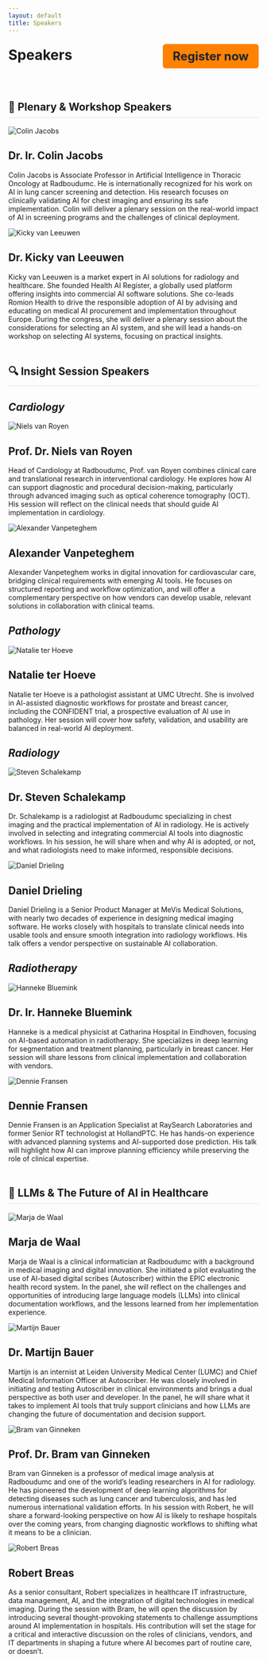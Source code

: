```yaml
---
layout: default
title: Speakers
---
```


<div style="display: flex; justify-content: space-between; align-items: center; flex-wrap: wrap;">
  <h1 style="margin: 0;"><strong>Speakers</strong></h1>
  <a href="https://registratie.radboudumc.nl/166356/subscribe" target="_blank" style="
    background-color:rgb(255, 130, 3);
    color: rgb(27, 36, 48);
    padding: 10px 20px;
    text-decoration: none;
    border-radius: 6px;
    font-size: 24px;
    font-weight: bold;
    margin-top: 5px;
  ">
    Register now
  </a>
</div><br>

<h2 style="margin-top: 3rem; border-bottom: 2px solid #eee; padding-bottom: 0.5rem;">🧠 Plenary & Workshop Speakers</h2>
<div class="speaker left" id="colin-jacobs">
  <img src="{{ site.url }}/assets/img/Colin_Jacobs.jpg" alt="Colin Jacobs">
  <div class="speaker-info">
    <h2>Dr. Ir. Colin Jacobs <a href="https://www.linkedin.com/in/colin-jacobs-01a14628/" target="_blank" style="margin-left:3mm;"><i class="fa-brands fa-linkedin"></i></a></h2>
    <p> Colin Jacobs is Associate Professor in Artificial Intelligence in Thoracic Oncology at Radboudumc.
      He is internationally recognized for his work on AI in lung cancer screening and detection. His research
      focuses on clinically validating AI for chest imaging and ensuring its safe implementation. Colin will deliver
      a plenary session on the real-world impact of AI in screening programs and the challenges of clinical deployment.</p>
  </div>
</div>

<div class="speaker right" id="kicky-van-leeuwen">
  <img src="{{ site.url }}/assets/img/Kicky_van_Leeuwen.jpg" alt="Kicky van Leeuwen">
  <div class="speaker-info">
    <h2>Dr. Kicky van Leeuwen <a href="https://www.linkedin.com/in/kickyvanleeuwen/" target="_blank" style="margin-left:3mm;"><i class="fa-brands fa-linkedin"></i></a></h2>
    <p>Kicky van Leeuwen is a market expert in AI solutions for radiology and healthcare. She founded Health AI Register, a globally used platform offering insights into commercial AI software solutions. She co-leads Romion Health to drive the responsible adoption of AI by advising and educating on medical AI procurement and implementation throughout Europe.     
    During the congress, she will deliver a plenary session about the considerations for selecting an AI system, and she will lead a hands-on workshop on selecting AI systems, focusing on practical insights.</p>
  </div>
</div>

<h2 style="margin-top: 3rem; border-bottom: 2px solid #eee; padding-bottom: 0.5rem;">🔍 Insight Session Speakers</h2>
<h2><i><strong>Cardiology</strong></i></h2>
<div class="speaker left" id="niels-van-royen">
  <img src="{{ site.url }}/assets/img/Niels_van_Royen.jpg" alt="Niels van Royen">
  <div class="speaker-info">
    <h2>Prof. Dr. Niels van Royen <a href="https://www.linkedin.com/in/niels-van-royen-56ba1193/" target="_blank" style="margin-left:3mm;"><i class="fa-brands fa-linkedin"></i></a></h2>
    <p>Head of Cardiology at Radboudumc, Prof. van Royen combines clinical care and translational research in interventional cardiology. He explores how AI can support diagnostic and procedural decision-making, particularly through advanced imaging such as optical coherence tomography (OCT). His session will reflect on the clinical needs that should guide AI implementation in cardiology.</p>
  </div>
</div>

<div class="speaker right" id="alexander-vanpeteghem">
  <img src="{{ site.url }}/assets/img/Alexander_Vanpeteghem.png" alt="Alexander Vanpeteghem">
  <div class="speaker-info">
    <h2>Alexander Vanpeteghem <a href="https://www.linkedin.com/in/alexander-vanpeteghem-38a725167/" target="_blank" style="margin-left:3mm;"><i class="fa-brands fa-linkedin"></i></a></h2>
    <p>Alexander Vanpeteghem works in digital innovation for cardiovascular care, bridging clinical requirements with emerging AI tools. He focuses on structured reporting and workflow optimization, and will offer a complementary perspective on how vendors can develop usable, relevant solutions in collaboration with clinical teams.</p>
  </div>
</div>

<h2><i><strong>Pathology</strong></i></h2>
<div class="speaker left" id="natalie-ter-hoeve">
  <img src="{{ site.url }}/assets/img/Natalie_ter_Hoeve.jpg" alt="Natalie ter Hoeve">
  <div class="speaker-info">
    <h2>Natalie ter Hoeve <a href="https://www.linkedin.com/in/natalie-ter-hoeve-61a8ab87/" target="_blank" style="margin-left:3mm;"><i class="fa-brands fa-linkedin"></i></a></h2>
    <p>Natalie ter Hoeve is a pathologist assistant at UMC Utrecht. She is involved in AI-assisted diagnostic workflows for prostate and breast cancer, including the CONFIDENT trial, a prospective evaluation of AI use in pathology. Her session will cover how safety, validation, and usability are balanced in real-world AI deployment.</p>
  </div>
</div>

<h2><i><strong>Radiology</strong></i></h2>
<div class="speaker right" id="steven-schalekamp">
  <img src="{{ site.url }}/assets/img/Steven_Schalekamp.jpg" alt="Steven Schalekamp">
  <div class="speaker-info">
    <h2>Dr. Steven Schalekamp <a href="https://www.linkedin.com/in/steven-schalekamp-22306ab2/" target="_blank" style="margin-left:3mm;"><i class="fa-brands fa-linkedin"></i></a></h2>
    <p>Dr. Schalekamp is a radiologist at Radboudumc specializing in chest imaging and the practical implementation of AI in radiology. He is actively involved in selecting and integrating commercial AI tools into diagnostic workflows. In his session, he will share when and why AI is adopted, or not, and what radiologists need to make informed, responsible decisions.</p>
  </div>
</div>

<div class="speaker left" id="daniel-drieling">
  <img src="{{ site.url }}/assets/img/Daniel_Drieling.jpeg" alt="Daniel Drieling">
  <div class="speaker-info">
    <h2>Daniel Drieling <a href="https://www.linkedin.com/in/daniel-drieling-94ba5382/" target="_blank" style="margin-left:3mm;"><i class="fa-brands fa-linkedin"></i></a></h2>
    <p>Daniel Drieling is a Senior Product Manager at MeVis Medical Solutions, with nearly two decades of experience in designing medical imaging software. He works closely with hospitals to translate clinical needs into usable tools and ensure smooth integration into radiology workflows. His talk offers a vendor perspective on sustainable AI collaboration.
</p>
  </div>
</div>

<h2><i><strong>Radiotherapy</strong></i></h2>
<div class="speaker right" id="hanneke-bluemink">
  <img src="{{ site.url }}/assets/img/Hanneke_Bluemink.jpg" alt="Hanneke Bluemink">
  <div class="speaker-info">
    <h2>Dr. Ir. Hanneke Bluemink <a href="https://www.linkedin.com/in/hanneke-bluemink-2055256/" target="_blank" style="margin-left:3mm;"><i class="fa-brands fa-linkedin"></i></a></h2>
    <p>Hanneke is a medical physicist at Catharina Hospital in Eindhoven, focusing on AI-based automation in radiotherapy. She specializes in deep learning for segmentation and treatment planning, particularly in breast cancer. Her session will share lessons from clinical implementation and collaboration with vendors.</p>
  </div>
</div>

<div class="speaker left" id="dennie-fransen">
  <img src="{{ site.url }}/assets/img/Dennie_Fransen.jpg" alt="Dennie Fransen">
  <div class="speaker-info">
    <h2>Dennie Fransen <a href="https://www.linkedin.com/in/DennieFransen/" target="_blank" style="margin-left:3mm;"><i class="fa-brands fa-linkedin"></i></a></h2>
    <p>Dennie Fransen is an Application Specialist at RaySearch Laboratories and former Senior RT technologist at HollandPTC. He has hands-on experience with advanced planning systems and AI-supported dose prediction. His talk will highlight how AI can improve planning efficiency while preserving the role of clinical expertise.
    </p>
  </div>
</div>

<h2 style="margin-top: 3rem; border-bottom: 2px solid #eee; padding-bottom: 0.5rem;">💬 LLMs & The Future of AI in Healthcare</h2>
<div class="speaker right" id="marja-de-waal">
  <img src="{{ site.url }}/assets/img/Marja_de_Waal.jpg" alt="Marja de Waal">
  <div class="speaker-info">
    <h2>Marja de Waal <a href="https://www.linkedin.com/in/marja-de-waal-42b61337/" target="_blank" style="margin-left:3mm;"><i class="fa-brands fa-linkedin"></i></a></h2>
    <p>
    Marja de Waal is a clinical informatician at Radboudumc with a background in medical imaging and digital innovation. She initiated a pilot evaluating the use of AI-based digital scribes (Autoscriber) within the EPIC electronic health record system. In the panel, she will reflect on the challenges and opportunities of introducing large language models (LLMs) into clinical documentation workflows, and the lessons learned from her implementation experience.
    </p>
  </div> 
</div>

<div class="speaker left" id="martijn-bauer">
  <img src="{{ site.url }}/assets/img/Martijn_Bauer1.jpg" alt="Martijn Bauer">
  <div class="speaker-info">
    <h2>Dr. Martijn Bauer <a href="https://www.linkedin.com/in/martijn-bauer-79909b6/" target="_blank" style="margin-left:3mm;"><i class="fa-brands fa-linkedin"></i></a></h2>
    <p>Martijn is an internist at Leiden University Medical Center (LUMC) and Chief Medical Information Officer at Autoscriber. He was closely involved in initiating and testing Autoscriber in clinical environments and brings a dual perspective as both user and developer. In the panel, he will share what it takes to implement AI tools that truly support clinicians and how LLMs are changing the future of documentation and decision support.</p>
  </div>
</div>

<div class="speaker right" id="bram-van-ginneken">
  <img src="{{ site.url }}/assets/img/Bram_van_Ginneken.jpg" alt="Bram van Ginneken">
  <div class="speaker-info">
    <h2>Prof. Dr. Bram van Ginneken <a href="https://www.linkedin.com/in/bramvanginneken/" target="_blank" style="margin-left:3mm;"><i class="fa-brands fa-linkedin"></i></a></h2>
    <p> Bram van Ginneken is a professor of medical image analysis at Radboudumc and one of the world’s leading researchers in AI for radiology. He has pioneered the development of deep learning algorithms for detecting diseases such as lung cancer and tuberculosis, and has led numerous international validation efforts. In his session with Robert, he will share a forward-looking perspective on how AI is likely to reshape hospitals over the coming years, from changing diagnostic workflows to shifting what it means to be a clinician. 
    </p>
  </div>
</div>

<div class="speaker left" id="robert-breas">
  <img src="{{ site.url }}/assets/img/Robert_Breas.jpg" alt="Robert Breas">
  <div class="speaker-info">
    <h2>Robert Breas <a href="https://www.linkedin.com/in/robertbreas/" target="_blank" style="margin-left:3mm;"><i class="fa-brands fa-linkedin"></i></a></h2>
    <p>As a senior consultant, Robert specializes in healthcare IT infrastructure, data management, AI, and the integration of digital technologies in medical imaging. During the session with Bram, he will open the discussion by introducing several thought-provoking statements to challenge assumptions around AI implementation in hospitals. His contribution will set the stage for a critical and interactive discussion on the roles of clinicians, vendors, and IT departments in shaping a future where AI becomes part of routine care, or doesn’t.</p>
  </div>
</div>
